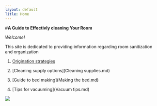 ```yaml
---
layout: default
Title: Home
---
```


   #**A Guide to Effectivly cleaning Your Room**
	
_Welcome!_
		 
This site is dedicated to providing information regarding room sanitization and organization 


1.	[Origination strategies](Organize.md)
	
2.	 [Cleaning supply options](Cleaning supplies.md)
	
3.	[Guide to bed making](Making the bed.md)

4.	[Tips for vacuuming](Vacuum tips.md)


![](https://lh3.googleusercontent.com/q2Pep1p4yaYwpITU9jQJdhGY7drMBgG0Wm_MAZIMX9nAGVq8XNadFft-OKOBABNW_N38Ro7SYL2tYLY=w2160-h1245)
